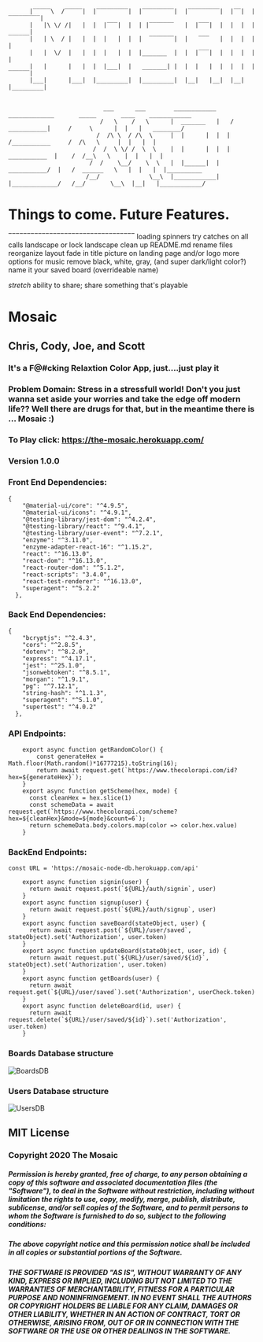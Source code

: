                                         
          |‾‾‾‾‾\  /‾‾‾‾‾|  |‾‾‾‾‾‾‾‾‾|  |‾‾‾‾‾‾‾‾‾|  |‾‾‾‾‾‾‾‾‾|  |‾‾|  |‾‾‾‾‾‾‾‾‾|  
          |   |\ \/ /|   |  |  |‾‾‾|  |  | |‾‾‾‾‾‾‾   |  |‾‾‾|  |  |  |  |   ______|
          |   | \  / |   |  |  |   |  |  |  ‾‾‾‾‾‾‾|  |   ‾‾‾   |  |  |  |  |
          |   |  \/  |   |  |  |   |  |  |_______  |  |  |‾‾‾|  |  |  |  |  |
          |   |      |   |  |  |___|  |   _______| |  |  |   |  |  |  |  |   ‾‾‾‾‾‾|
          |___|      |___|  |_________|  |_________|  |__|   |__|  |__|  |_________|
          

                               ___      ___        ____________      _____________       _____       ____    ____________
                              /   \    /   \      |  _______   |   /   ___________|     /     \      |  |   |   ________/
                             /  /\ \  / /\  \     |  |      |  |  |   /___________     /  /\   \     |  |   |  |
                            /  /  \ \/ /  \  \    |  |      |  |  | ___________  |    /  /__\   \    |  |   |  |
                           /  /    \__/    \  \   |  |______|  |   ___________/  |   /  ______   \   |  |   |  |__________
                          /__/              \__\  |____________|  |_____________/   /__/       \__\  |__|   |____________/




# Things to come. Future Features.
‾‾‾‾‾‾‾‾‾‾‾‾‾‾‾‾‾‾‾‾‾‾‾‾‾‾‾‾‾‾‾‾‾‾
loading spinners
try catches on all calls
landscape or lock landscape
clean up README.md
rename files
reorganize layout
fade in title
picture on landing page and/or logo
more options for music
remove black, white, gray, (and super dark/light color?)
name it your saved board (overrideable name)

*stretch* ability to share; share something that's playable



# Mosaic

## Chris, Cody, Joe, and Scott

### It's a F@#cking Relaxtion Color App, just....just play it

### Problem Domain: Stress in a stressfull world! Don't you just wanna set aside your worries and take the edge off modern life?? Well there are drugs for that, but in the meantime there is ... Mosaic :)

### To Play click: https://the-mosaic.herokuapp.com/

### Version 1.0.0 

### Front End Dependencies: 
```
{
    "@material-ui/core": "^4.9.5",
    "@material-ui/icons": "^4.9.1",
    "@testing-library/jest-dom": "^4.2.4",
    "@testing-library/react": "^9.4.1",
    "@testing-library/user-event": "^7.2.1",
    "enzyme": "^3.11.0",
    "enzyme-adapter-react-16": "^1.15.2",
    "react": "^16.13.0",
    "react-dom": "^16.13.0",
    "react-router-dom": "^5.1.2",
    "react-scripts": "3.4.0",
    "react-test-renderer": "^16.13.0",
    "superagent": "^5.2.2"
  },
```
### Back End Dependencies:
```
{
    "bcryptjs": "^2.4.3",
    "cors": "^2.8.5",
    "dotenv": "^8.2.0",
    "express": "^4.17.1",
    "jest": "^25.1.0",
    "jsonwebtoken": "^8.5.1",
    "morgan": "^1.9.1",
    "pg": "^7.12.1",
    "string-hash": "^1.1.3",
    "superagent": "^5.1.0",
    "supertest": "^4.0.2"
  },
```

### API Endpoints: 
```
    export async function getRandomColor() {
        const generateHex = Math.floor(Math.random()*16777215).toString(16);
        return await request.get(`https://www.thecolorapi.com/id?hex=${generateHex}`);
    }
    export async function getScheme(hex, mode) {
      const cleanHex = hex.slice(1)
      const schemeData = await request.get(`https://www.thecolorapi.com/scheme?hex=${cleanHex}&mode=${mode}&count=6`);
      return schemeData.body.colors.map(color => color.hex.value)
    }
```

### BackEnd Endpoints:
```
const URL = 'https://mosaic-node-db.herokuapp.com/api'

    export async function signin(user) {
      return await request.post(`${URL}/auth/signin`, user)
    }
    export async function signup(user) {
      return await request.post(`${URL}/auth/signup`, user)
    }
    export async function saveBoard(stateObject, user) {
      return await request.post(`${URL}/user/saved`, stateObject).set('Authorization', user.token)
    }
    export async function updateBoard(stateObject, user, id) {
      return await request.put(`${URL}/user/saved/${id}`, stateObject).set('Authorization', user.token)
    }
    export async function getBoards(user) {
      return await request.get(`${URL}/user/saved`).set('Authorization', userCheck.token)
    }
    export async function deleteBoard(id, user) {
      return await request.delete(`${URL}/user/saved/${id}`).set('Authorization', user.token)
    }
```

### Boards Database structure
![BoardsDB](./public/Boards-DB-ScreenShot.png "boards database")

### Users Database structure
![UsersDB](./public/Users-DB-ScreenShot.png "users database")

## MIT License
### Copyright 2020 The Mosaic

##### Permission is hereby granted, free of charge, to any person obtaining a copy of this software and associated documentation files (the "Software"), to deal in the Software without restriction, including without limitation the rights to use, copy, modify, merge, publish, distribute, sublicense, and/or sell copies of the Software, and to permit persons to whom the Software is furnished to do so, subject to the following conditions:

##### The above copyright notice and this permission notice shall be included in all copies or substantial portions of the Software.

##### THE SOFTWARE IS PROVIDED "AS IS", WITHOUT WARRANTY OF ANY KIND, EXPRESS OR IMPLIED, INCLUDING BUT NOT LIMITED TO THE WARRANTIES OF MERCHANTABILITY, FITNESS FOR A PARTICULAR PURPOSE AND NONINFRINGEMENT. IN NO EVENT SHALL THE AUTHORS OR COPYRIGHT HOLDERS BE LIABLE FOR ANY CLAIM, DAMAGES OR OTHER LIABILITY, WHETHER IN AN ACTION OF CONTRACT, TORT OR OTHERWISE, ARISING FROM, OUT OF OR IN CONNECTION WITH THE SOFTWARE OR THE USE OR OTHER DEALINGS IN THE SOFTWARE.



